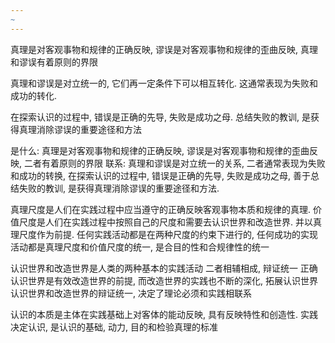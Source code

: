 ```yaml
---
~
---
```

真理是对客观事物和规律的正确反映, 谬误是对客观事物和规律的歪曲反映, 真理和谬误有着原则的界限

真理和谬误是对立统一的, 它们再一定条件下可以相互转化. 这通常表现为失败和成功的转化.

在探索认识的过程中, 错误是正确的先导, 失败是成功之母. 总结失败的教训, 是获得真理消除谬误的重要途径和方法

是什么: 真理是对客观事物和规律的正确反映, 谬误是对客观事物和规律的歪曲反映, 二者有着原则的界限
联系: 真理和谬误是对立统一的关系, 二者通常表现为失败和成功的转换, 在探索认识的过程中, 错误是正确的先导, 失败是成功之母, 善于总结失败的教训, 是获得真理消除谬误的重要途径和方法.

真理尺度是人们在实践过程中应当遵守的正确反映客观事物本质和规律的真理. 价值尺度是人们在实践过程中按照自己的尺度和需要去认识世界和改造世界. 并以真理尺度作为前提. 任何实践活动都是在两种尺度的约束下进行的, 任何成功的实现活动都是真理尺度和价值尺度的统一, 是合目的性和合规律性的统一

认识世界和改造世界是人类的两种基本的实践活动
二者相辅相成, 辩证统一
正确认识世界是有效改造世界的前提, 而改造世界的实践也不断的深化, 拓展认识世界
认识世界和改造世界的辩证统一, 决定了理论必须和实践相联系

认识的本质是主体在实践基础上对客体的能动反映, 具有反映特性和创造性. 实践决定认识, 是认识的基础, 动力, 目的和检验真理的标准

